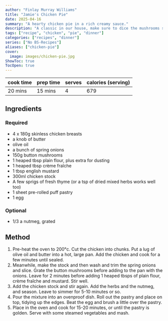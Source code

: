 ```yaml
---
author: "Finlay Murray Williams"
title: "Jamie's Chicken Pie"
date: 2025-04-16
summary: "A hearty chicken pie in a rich creamy sauce."
description: "A classic in our house, make sure to dice the mushrooms small. A side of mash goes well."
tags: ["recipe", "chicken", "pie", "dinner"]
categories: ["recipes", "dinner"]
series: ["No BS-Recipes"]
aliases: ["chicken-pie"]
cover:
  image: images/chicken-pie.jpg
ShowToc: true
TocOpen: true
---
```


| cook time | prep time | serves | calories (serving) |
|-----------|-----------|--------|--------------------|
| 20 mins   | 15 mins   | 4      | 679                |

## Ingredients
### Required
 - 4 x 180g skinless chicken breasts
 - a knob of butter
 - olive oil
 - a bunch of spring onions
 - 150g button mushrooms
 - 1 heaped tbsp plain flour, plus extra for dusting
 - 1 heaped tbsp crème fraîche
 - 1 tbsp english mustard
 - 300ml chicken stock
 - A few sprigs of fresh thyme (or a tsp of dried mixed herbs works well too)
 - 1 sheet pre-rolled puff pastry
 - 1 egg
### Optional
 - 1/3 a nutmeg, grated

## Method
1. Pre-heat the oven to 200°c. Cut the chicken into chunks. Put a lug of olive oil and butter into a hot, large pan. Add the chicken and cook for a few minutes until sealed.
2. Meanwhile, make the stock and then wash and trim the spring onions and slice. Grate the button mushrooms before adding to the pan with the onions. Leave for 2 minutes before adding 1 heaped tbsps of plain flour, crème fraîche and mustard. Stir well.
3. Add the chicken stock and stir again. Add the herbs and the nutmeg, and season. Leave to simmer for 5-10 minutes or so.
4. Pour the mixture into an ovenproof dish. Roll out the pastry and place on top, tidying up the edges. Beat the egg and brush a little over the pastry.
5. Place in the oven and cook for 15-20 minutes, or until the pastry is golden. Serve with some steamed vegetables and mash.